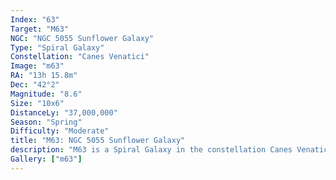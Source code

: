```yaml
---
Index: "63"
Target: "M63"
NGC: "NGC 5055 Sunflower Galaxy"
Type: "Spiral Galaxy"
Constellation: "Canes Venatici"
Image: "m63"
RA: "13h 15.8m"
Dec: "42°2"
Magnitude: "8.6"
Size: "10x6"
DistanceLy: "37,000,000"
Season: "Spring"
Difficulty: "Moderate"
title: "M63: NGC 5055 Sunflower Galaxy"
description: "M63 is a Spiral Galaxy in the constellation Canes Venatici."
Gallery: ["m63"]
---
```


